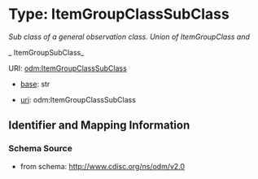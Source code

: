 # Type: ItemGroupClassSubClass




_Sub class of a general observation class. Union of ItemGroupClass and_

_                ItemGroupSubClass_



URI: [odm:ItemGroupClassSubClass](http://www.cdisc.org/ns/odm/v2.0/ItemGroupClassSubClass)

* [base](https://w3id.org/linkml/base): str

* [uri](https://w3id.org/linkml/uri): odm:ItemGroupClassSubClass









## Identifier and Mapping Information







### Schema Source


* from schema: http://www.cdisc.org/ns/odm/v2.0



